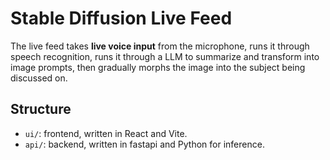 # Stable Diffusion Live Feed

The live feed takes **live voice input** from the microphone, runs it through speech recognition,
runs it through a LLM to summarize and transform into image prompts, then gradually morphs the image
into the subject being discussed on.

## Structure

- `ui/`: frontend, written in React and Vite.
- `api/`: backend, written in fastapi and Python for inference.

